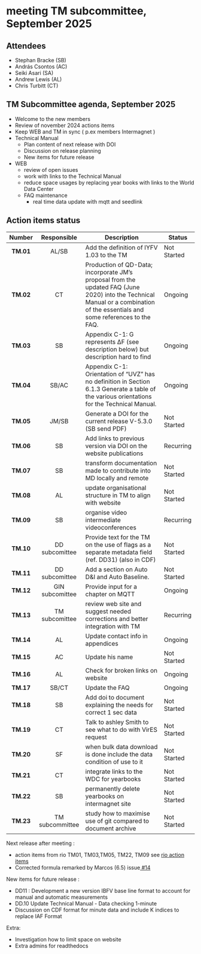 # meeting TM subcommittee, September 2025

## Attendees
- Stephan Bracke (SB)
- András Csontos (AC)
- Seiki Asari (SA) 
- Andrew Lewis (AL)
- Chris Turbitt (CT)


## TM Subcommittee agenda, September 2025

* Welcome to the new members
* Review of november 2024 actions items 
* Keep WEB and TM in sync ( p.ex members Intermagnet )
* Technical Manual
  * Plan content of next release with DOI
  * Discussion on release planning
  * New items for future release
* WEB
  * review of open issues
  * work with links to the Technical Manual
  * reduce space usages by replacing year books with links to the World Data Center
  * FAQ maintenance
    * real time data update with mqtt and seedlink


## Action items status

|  Number   |   Responsible   | Description                                                                                                                                                                     | Status      |
|:---------:|:---------------:|---------------------------------------------------------------------------------------------------------------------------------------------------------------------------------|-------------|
| **TM.01** |      AL/SB      | Add the definition of IYFV 1.03 to the TM                                                                                                                                       | Not Started |
| **TM.02** |       CT        | Production of QD-Data; incorporate JM’s proposal from the updated FAQ (June 2020) into the Technical Manual or a combination of the essentials and some references to the FAQ.  | Ongoing     |
| **TM.03** |       SB        | Appendix C-1: G represents ΔF (see description below) but description hard to find                                                                                              | Ongoing     |
| **TM.04** |    SB/AC        | Appendix C-1: Orientation of “UVZ” has no definition in Section 6.1.3 Generate a table of the various orientations for the Technical Manual.                                    | Ongoing     |
| **TM.05** |      JM/SB      | Generate a DOI for the current release V-5.3.0  (SB send PDF)                                                                                                                   | Not Started        |
| **TM.06** |       SB        | Add links to previous version via DOI on the website publications                                                                                                               | Recurring   |
| **TM.07** |       SB        | transform documentation made to contribute into MD locally and remote                                                                                                           | Not Started |
| **TM.08** |       AL        | update organisational structure in TM to align with website                                                                                                                    | Not Started        |
| **TM.09** |       SB        | organise video intermediate videoconferences                                                                                                                                    | Recurring     |
| **TM.10** | DD subcomittee  | Provide text for the TM on the use of flags as a separate metadata field (ref. DD31) (also in CDF)    | Not Started |
| **TM.11** | DD subcomittee  | Add a section on Auto D&I and Auto Baseline.                                                                                                                                    | Not Started |
| **TM.12** | GIN subcomittee | Provide input for  a chapter on MQTT                                                                                                                                            | Ongoing     |
| **TM.13** | TM subcomittee  | review web site and suggest needed corrections and better integration with TM                                                                                                   | Recurring    |
| **TM.14** |       AL        | Update contact info in appendices                                                                                                                                               | Ongoing     |
| **TM.15** |       AC        | Update his name                                                                                                                                                                 | Not Started     |
| **TM.16** |       AL        | Check for broken links on website                                                                                                                                              | Ongoing     |
| **TM.17** |      SB/CT      | Update the FAQ                                                                                                                                                                  | Ongoing     |
| **TM.18** |       SB        | Add doi to document explaining the needs for correct 1 sec data                                                                                                                 | Not Started |
| **TM.19** |      CT     | Talk to ashley Smith to see what to do with VirES request    | Not Started     |      
| **TM.20** |      SF     | when bulk data download is done include the data condition of use to it    | Not Started     |                  
| **TM.21** |      CT     | integrate links to the WDC for yearbooks   | Not Started     |  
| **TM.22** |      SB     | permanently delete yearbooks on intermagnet site  | Not Started     |     
| **TM.23** |      TM subcommittee     | study how to maximise use of git compared to document archive   | Not Started     |                   

Next release after meeting : 

* action items from rio TM01, TM03,TM05, TM22, TM09 see [rio action items](https://github.com/INTERMAGNET/wg-tech-man/blob/main/meetings/2025_04_online/2025_04_online_meeting_minutes.md)
* Corrected formula remarked by Marcos (6.5) issue[ #14](https://github.com/INTERMAGNET/imag-tech-man/issues/14)
  

New items for future release :

* DD11 : Development  a new version IBFV base line format to account for manual and automatic measurements
* DD.10 		Update Technical Manual - Data checking 1-minute
* Discussion on CDF format for minute data and include K indices to replace IAF Format







Extra:

* Investigation how to limit space on website
* Extra admins for readthedocs

